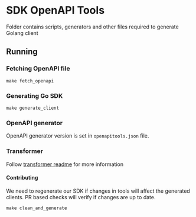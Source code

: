 # SDK OpenAPI Tools

Folder contains scripts, generators and other files required to generate Golang client

## Running

### Fetching OpenAPI file

```
make fetch_openapi
```

### Generating Go SDK

```
make generate_client
```

### OpenAPI generator

OpenAPI generator version is set in `openapitools.json` file.

### Transformer

Follow [transformer readme](./transformer/README.md) for more information


#### Contributing

We need to regenerate our SDK if changes in tools will affect the generated clients.
PR based checks will verify if changes are up to date.

```
make clean_and_generate
```
